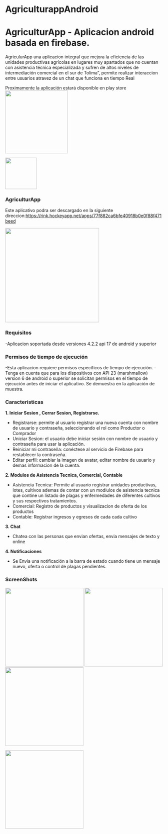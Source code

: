# AgriculturappAndroid

# AgriculturApp - Aplicacion android basada en firebase.  
AgriculurApp una aplicacion integral que mejora la eficiencia de las unidades productivas agrícolas en lugares muy apartados 
que no cuentan con asistencia técnica especializada y sufren de altos niveles de intermediación comercial en el sur de Tolima”, permite realizar interaccion entre usuarios atravez de un chat que funciona en tiempo Real



Proximamente la aplicación estará disponible en play store
<img src="https://play.google.com/intl/en_us/badges/images/generic/en_badge_web_generic.png" width="200"/> 

<img src="https://s3.amazonaws.com/agriculturapp/screenshots/ic_launcher.png" width="100"/>

### AgriculturApp
Este aplicativo podra ser descargado en la siguiente direccion:https://rink.hockeyapp.net/apps/77f882ca6bfe40918b0e0f88f471beed


<img src='https://s3.amazonaws.com/agriculturapp/screenshots/Screenshot_20180730-170552.jpg' width='300'/> 

###  Requisitos
-Aplicacion soportada desde versiones 4.2.2 api 17 de android y superior

### Permisos de tiempo de ejecución
-Esta aplicacion requiere permisos específicos de tiempo de ejecución.
-Tenga en cuenta que para los dispositivos con API 23 (marshmallow) version 6 de android o superior se solicitan permisos en el tiempo de ejecución antes de iniciar el aplicativo. Se demuestra en la aplicación de muestra.

### Caracteristicas  
**1. Iniciar Sesion , Cerrar Sesion, Registrarse.**  
* Registrarse: permite al usuario registrar una nueva cuenta con nombre de usuario y contraseña, seleccionando el rol como Productor o Comprador
* Uniciar Sesion: el usuario debe iniciar sesión con nombre de usuario y contraseña para usar la aplicación.
* Reiniciar mi contraseña: conéctese al servicio de Firebase para restablecer la contraseña.
* Editar perfil: cambiar la imagen de avatar, editar nombre de usuario y demas informacion de la cuenta.

**2. Modulos de Asistencia Tecnica, Comercial, Contable**  
* Asistencia Tecnica: Permite al usuario registrar unidades productivas, lotes, cultivos ademas de contar con un modiulos de asistencia tecnica
que contine un listado de plagas y enfermedades de diferentes cultivos y sus respectivos tratamientos.
* Comercial: Registro de productos y visualizacion de oferta de los productos
* Contable: Registrar ingresos y egresos de cada cada cultivo

**3. Chat**  
* Chatea con las personas que envian ofertas, envia mensajes de texto y online

**4. Notificaciones**    
* Se Envia una notificación a la barra de estado cuando tiene un mensaje nuevo, oferta o control de plagas pendientes.

### ScreenShots

<img src="https://s3.amazonaws.com/agriculturapp/screenshots/Screenshot_20180730-170605.jpg" width="250"/> <img src="https://s3.amazonaws.com/agriculturapp/screenshots/Screenshot_20180730-170552.jpg" width="250"/> <img src="https://s3.amazonaws.com/agriculturapp/screenshots/Screenshot_20180730-171015.jpg" width="250"/> 

<img src="https://s3.amazonaws.com/agriculturapp/screenshots/Screenshot_20180730-171024.jpg" width="250"/> 



